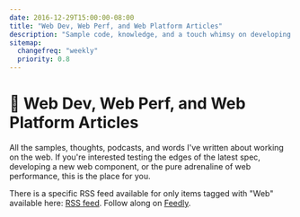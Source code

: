 ```yaml
---
date: 2016-12-29T15:00:00-08:00
title: "Web Dev, Web Perf, and Web Platform Articles"
description: "Sample code, knowledge, and a touch whimsy on developing software for the web platform from Justin Ribeiro."
sitemap:
  changefreq: "weekly"
  priority: 0.8
---
```


# 📰 Web Dev, Web Perf, and Web Platform Articles

All the samples, thoughts, podcasts, and words I've written about working on the web. If you're interested testing the edges of the latest spec, developing a new web component, or the pure adrenaline of web performance, this is the place for you.

There is a specific RSS feed available for only items tagged with "Web" available here: <a href="/data/tags/web/index.xml" target="_blank">RSS feed</a>. Follow along on <a href='https://feedly.com/i/subscription/feed%2Fhttps%3A%2F%2Fjustinribeiro.com%2Fdata%tags%2Fweb%2Findex.xml' target='blank'>Feedly</a>.
